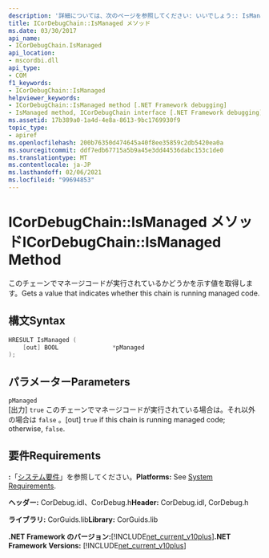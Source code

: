 ```yaml
---
description: '詳細については、次のページを参照してください: いいでしょう:: IsManaged メソッド'
title: ICorDebugChain::IsManaged メソッド
ms.date: 03/30/2017
api_name:
- ICorDebugChain.IsManaged
api_location:
- mscordbi.dll
api_type:
- COM
f1_keywords:
- ICorDebugChain::IsManaged
helpviewer_keywords:
- ICorDebugChain::IsManaged method [.NET Framework debugging]
- IsManaged method, ICorDebugChain interface [.NET Framework debugging]
ms.assetid: 17b389a0-1a4d-4e8a-8613-9bc1769930f9
topic_type:
- apiref
ms.openlocfilehash: 200b76350d474645a40f8ee35859c2db5420ea0a
ms.sourcegitcommit: ddf7edb67715a5b9a45e3dd44536dabc153c1de0
ms.translationtype: MT
ms.contentlocale: ja-JP
ms.lasthandoff: 02/06/2021
ms.locfileid: "99694853"
---
```

# <a name="icordebugchainismanaged-method"></a><span data-ttu-id="36194-103">ICorDebugChain::IsManaged メソッド</span><span class="sxs-lookup"><span data-stu-id="36194-103">ICorDebugChain::IsManaged Method</span></span>

<span data-ttu-id="36194-104">このチェーンでマネージコードが実行されているかどうかを示す値を取得します。</span><span class="sxs-lookup"><span data-stu-id="36194-104">Gets a value that indicates whether this chain is running managed code.</span></span>  
  
## <a name="syntax"></a><span data-ttu-id="36194-105">構文</span><span class="sxs-lookup"><span data-stu-id="36194-105">Syntax</span></span>  
  
```cpp  
HRESULT IsManaged (  
    [out] BOOL               *pManaged  
);  
```  
  
## <a name="parameters"></a><span data-ttu-id="36194-106">パラメーター</span><span class="sxs-lookup"><span data-stu-id="36194-106">Parameters</span></span>  

 `pManaged`  
 <span data-ttu-id="36194-107">[出力] `true` このチェーンでマネージコードが実行されている場合は。それ以外の場合は `false` 。</span><span class="sxs-lookup"><span data-stu-id="36194-107">[out] `true` if this chain is running managed code; otherwise, `false`.</span></span>  
  
## <a name="requirements"></a><span data-ttu-id="36194-108">要件</span><span class="sxs-lookup"><span data-stu-id="36194-108">Requirements</span></span>  

 <span data-ttu-id="36194-109">**:**「[システム要件](../../get-started/system-requirements.md)」を参照してください。</span><span class="sxs-lookup"><span data-stu-id="36194-109">**Platforms:** See [System Requirements](../../get-started/system-requirements.md).</span></span>  
  
 <span data-ttu-id="36194-110">**ヘッダー:** CorDebug.idl、CorDebug.h</span><span class="sxs-lookup"><span data-stu-id="36194-110">**Header:** CorDebug.idl, CorDebug.h</span></span>  
  
 <span data-ttu-id="36194-111">**ライブラリ:** CorGuids.lib</span><span class="sxs-lookup"><span data-stu-id="36194-111">**Library:** CorGuids.lib</span></span>  
  
 <span data-ttu-id="36194-112">**.NET Framework のバージョン:**[!INCLUDE[net_current_v10plus](../../../../includes/net-current-v10plus-md.md)]</span><span class="sxs-lookup"><span data-stu-id="36194-112">**.NET Framework Versions:** [!INCLUDE[net_current_v10plus](../../../../includes/net-current-v10plus-md.md)]</span></span>
